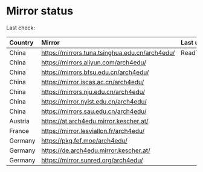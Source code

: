 <script src="./time.js"></script>
# Mirror status
Last check: <script type="text/javascript">localize(1698150808.5292997);</script>

|Country|Mirror|Last update|
|:------|:-----|:----------|
|China|https://mirrors.tuna.tsinghua.edu.cn/arch4edu/|ReadTimeout|
|China|https://mirrors.aliyun.com/arch4edu/|<script type="text/javascript">localize(1698129123);</script>|
|China|https://mirrors.bfsu.edu.cn/arch4edu/|<script type="text/javascript">localize(1698129123);</script>|
|China|https://mirror.iscas.ac.cn/arch4edu/|<script type="text/javascript">localize(1698129123);</script>|
|China|https://mirrors.nju.edu.cn/arch4edu/|<script type="text/javascript">localize(1698086042);</script>|
|China|https://mirror.nyist.edu.cn/arch4edu/|<script type="text/javascript">localize(1698129123);</script>|
|China|https://mirrors.sau.edu.cn/arch4edu/|<script type="text/javascript">localize(1698129123);</script>|
|Austria|https://at.arch4edu.mirror.kescher.at/|<script type="text/javascript">localize(1698129123);</script>|
|France|https://mirror.lesviallon.fr/arch4edu/|<script type="text/javascript">localize(1698086042);</script>|
|Germany|https://pkg.fef.moe/arch4edu/|<script type="text/javascript">localize(1698129123);</script>|
|Germany|https://de.arch4edu.mirror.kescher.at/|<script type="text/javascript">localize(1698129123);</script>|
|Germany|https://mirror.sunred.org/arch4edu/|<script type="text/javascript">localize(1698129123);</script>|

<script src="./tablefilter/tablefilter.js"></script>
<script src="./table.js"></script>